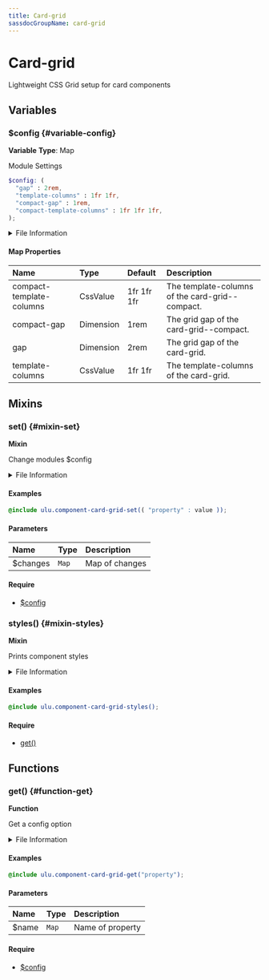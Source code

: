 ```yaml
---
title: Card-grid
sassdocGroupName: card-grid
---
```



# Card-grid

<div class="type-large">

Lightweight CSS Grid setup for card components

</div>



## Variables




<div class="sassdoc-item-header">

###  $config {#variable-config}

  <div class="sassdoc-item-header__labels">
    <span class="tag tag--primary"><strong>Variable</strong></span> <span class="tag"><strong>Type</strong>: Map</span>
  </div>

</div>

  

Module Settings
    
    

``` scss
$config: (
  "gap" : 2rem,
  "template-columns" : 1fr 1fr,
  "compact-gap" : 1rem,
  "compact-template-columns" : 1fr 1fr 1fr,
);
```
  


<details>
  <summary>File Information</summary>
  
- **File:** _card-grid.scss
- **Group:** card-grid
- **Type:** variable
- **Lines (comments):** 12-17
- **Lines (code):** 19-24

</details>

    

#### Map Properties


|Name|Type|Default|Description|
|:--|:--|:--|:--|
|compact-template-columns|CssValue|1fr 1fr 1fr|The template-columns of the card-grid--compact.|
|compact-gap|Dimension|1rem|The grid gap of the card-grid--compact.|
|gap|Dimension|2rem|The grid gap of the card-grid.|
|template-columns|CssValue|1fr 1fr|The template-columns of the card-grid.|

    
  

## Mixins




<div class="sassdoc-item-header">

###  set() {#mixin-set}

  <div class="sassdoc-item-header__labels">
    <span class="tag tag--primary"><strong>Mixin</strong></span>
  </div>

</div>

  

Change modules $config
    
    


<details>
  <summary>File Information</summary>
  
- **File:** _card-grid.scss
- **Group:** card-grid
- **Type:** mixin
- **Lines (comments):** 26-29
- **Lines (code):** 31-33

</details>

    

#### Examples

      


``` scss
@include ulu.component-card-grid-set(( "property" : value ));
```
  

      

#### Parameters


|Name|Type|Description|
|:--|:--|:--|
|$changes|`Map`|Map of changes|

    

#### Require

- [$config](/sass/components/accordion/#variable-config)
  


<div class="sassdoc-item-header">

###  styles() {#mixin-styles}

  <div class="sassdoc-item-header__labels">
    <span class="tag tag--primary"><strong>Mixin</strong></span>
  </div>

</div>

  

Prints component styles
    
    


<details>
  <summary>File Information</summary>
  
- **File:** _card-grid.scss
- **Group:** card-grid
- **Type:** mixin
- **Lines (comments):** 44-46
- **Lines (code):** 48-75

</details>

    

#### Examples

      


``` scss
@include ulu.component-card-grid-styles();
```
  



      

#### Require

- [get()](/sass/components/accordion/#function-get)
  
  

## Functions




<div class="sassdoc-item-header">

###  get() {#function-get}

  <div class="sassdoc-item-header__labels">
    <span class="tag tag--primary"><strong>Function</strong></span>
  </div>

</div>

  

Get a config option
    
    


<details>
  <summary>File Information</summary>
  
- **File:** _card-grid.scss
- **Group:** card-grid
- **Type:** function
- **Lines (comments):** 35-38
- **Lines (code):** 40-42

</details>

    

#### Examples

      


``` scss
@include ulu.component-card-grid-get("property");
```
  

      

#### Parameters


|Name|Type|Description|
|:--|:--|:--|
|$name|`Map`|Name of property|

    

#### Require

- [$config](/sass/components/accordion/#variable-config)
  
  
  